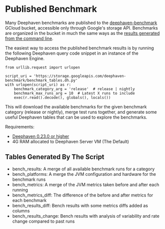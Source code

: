 # Published Benchmark

Many Deephaven benchmarks are published to the [deephaven-benchmark](https://storage.googleapis.com/deephaven-benchmark) GCloud bucket, 
accessible only through Google's storage API. Benchmarks are organized in the bucket in much the same ways as the 
[results generated from the command line](CollectedResults.md).

The easiest way to access the published benchmark results is by running the following Deephaven query code snippet
in an instance of the Deephaven Engine.

````
from urllib.request import urlopen

script_uri = 'https://storage.googleapis.com/deephaven-benchmark/benchmark_tables.dh.py'
with urlopen(script_uri) as r:
    benchmark_category_arg = 'release'  # release | nightly    
    benchmark_max_runs_arg = 10  # Latest X runs to include   
    exec(r.read().decode(), globals(), locals())
````

This will download the available benchmarks for the given benchmark category (release or nightly), merge test runs together, and generate some 
useful Deephaven tables that can be used to explore the benchmarks.

Requirements:
- [Deephaven 0.23.0 or higher](https://deephaven.io/core/docs/tutorials/quickstart/)
- 4G RAM allocated to Deephaven Server VM (The Default)

## Tables Generated By The Script

- bench_results: A merge of all available benchmark runs for a category
- bench_platforms: A merge the JVM configuration and hardware for the benchmark runs
- bench_metrics: A merge of the JVM metrics taken before and after each running
- bench_metrics_diff: The difference of the before and after metrics for each benchmark
- bench_results_diff: Bench results with some metrics diffs added as columns
- bench_results_change: Bench results with analysis of variability and rate change compared to past runs

